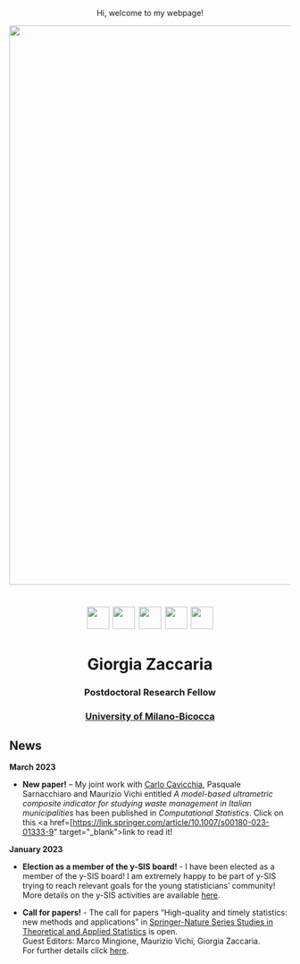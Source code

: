   <p align="center">
    Hi, welcome to my webpage!
 </p> 
 
  <img src="ZacGithub.jpg" style="width:1000px;" align="middle">
  
   <h1 align="center"> <a href="mailto:giorgia.zaccaria@unimib.it" target="_blank"><img src="email.jpg" style="width:40px;"></a> 
  <a href="https://scholar.google.it/citations?user=svSITAkAAAAJ&hl=it" target="_blank"><img src="scholar.png" style="width:40px;"></a>
  <a href="https://www.researchgate.net/profile/Giorgia-Zaccaria" target="_blank"><img src="RG.jpg" style="width:40px;"></a>
  <a href="https://orcid.org/0000-0001-9119-9104" target="_blank"><img src="orcid.png" style="width:40px;"></a>
  <a href="https://www.linkedin.com/in/giorgia-zaccaria-2b7329174/" target="_blank"><img src="Linkedin.jpg" style="width:40px;"></a>
  </h1>
  
  
  <h1 align="center">Giorgia Zaccaria</h1>
  <h3 align="center">Postdoctoral Research Fellow</h3>
  <h3 align="center"><a href="https://www.unimib.it/giorgia-zaccaria" target="_blank">University of Milano-Bicocca</a></h3> 

  
## News
**March 2023**
- **New paper!** – My joint work with <a href="https://carlocavicchia.github.io" target="_blank">Carlo Cavicchia</a>, Pasquale Sarnacchiaro and Maurizio Vichi entitled _A model-based ultrametric composite indicator for studying waste management in Italian municipalities_ has been published in _Computational Statistics_. Click on this <a href=[https://link.springer.com/article/10.1007/s00180-023-01333-9" target="_blank">link</a> to read it!

**January 2023**
- **Election as a member of the y-SIS board!** - I have been elected as a member of the y-SIS board! I am extremely happy to be part of y-SIS trying to reach relevant goals for the young statisticians’ community! More details on the y-SIS activities are available <a href="https://youngsis.github.io/index.html" target="_blank">here</a>.

- **Call for papers!** - The call for papers “High-quality and timely statistics: new methods and applications” in <a href="https://www.springer.com/series/10104" target="_blank">Springer-Nature Series Studies in Theoretical and Applied Statistics</a> is open. \
Guest Editors: Marco Mingione, Maurizio Vichi, Giorgia Zaccaria. \
For further details click <a href="https://cess2022.dss.uniroma1.it/event/3/page/7-papers-publication" target="_blank">here</a>.

